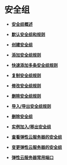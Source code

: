 # 安全组<a name="zh-cn_topic_0049500907"></a>

-   **[安全组概述](安全组概述.md)**  

-   **[默认安全组和规则](默认安全组和规则.md)**  

-   **[创建安全组](创建安全组.md)**  

-   **[添加安全组规则](添加安全组规则.md)**  

-   **[快速添加多条安全组规则](快速添加多条安全组规则.md)**  

-   **[复制安全组规则](复制安全组规则.md)**  

-   **[修改安全组规则](修改安全组规则.md)**  

-   **[删除安全组规则](删除安全组规则.md)**  

-   **[导入/导出安全组规则](导入-导出安全组规则.md)**  

-   **[删除安全组](删除安全组.md)**  

-   **[实例加入/移出安全组](实例加入-移出安全组.md)**  

-   **[查看弹性云服务器的安全组](查看弹性云服务器的安全组.md)**  

-   **[变更弹性云服务器的安全组](变更弹性云服务器的安全组.md)**  

-   **[弹性云服务器常用端口](弹性云服务器常用端口.md)**  


